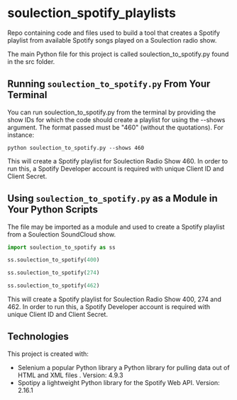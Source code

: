 # soulection_spotify_playlists
Repo containing code and files used to build a tool that creates a Spotify playlist from
available Spotify songs played on a Soulection radio show.

The main Python file for this project is called soulection_to_spotify.py found in the src folder.

## Running ```soulection_to_spotify.py``` From Your Terminal
You can run soulection_to_spotify.py from the terminal by providing the show IDs for which the
code should create a playlist for using the  --shows argument. The format passed must be
"460" (without the quotations). For instance:

```
python soulection_to_spotify.py --shows 460
```

This will create a Spotify playlist for Soulection Radio Show 460. In order to run this, a
 Spotify Developer account is required with unique Client ID and Client Secret.

## Using ```soulection_to_spotify.py``` as a Module in Your Python Scripts
The file may be imported as a module and used to create a Spotify playlist from a Soulection SoundCloud show.

``` python
import soulection_to_spotify as ss

ss.soulection_to_spotify(400)

ss.soulection_to_spotify(274)

ss.soulection_to_spotify(462) 
```

This will create a Spotify playlist for Soulection Radio Show 400, 274 and 462. In order to run
 this, a Spotify Developer account is required with unique Client ID and Client Secret.

## Technologies
This project is created with:

- Selenium a popular Python library a Python library for pulling data out of HTML and XML files
.  Version: 4.9.3  
- Spotipy a lightweight Python library for the Spotify Web API. Version: 2.16.1
